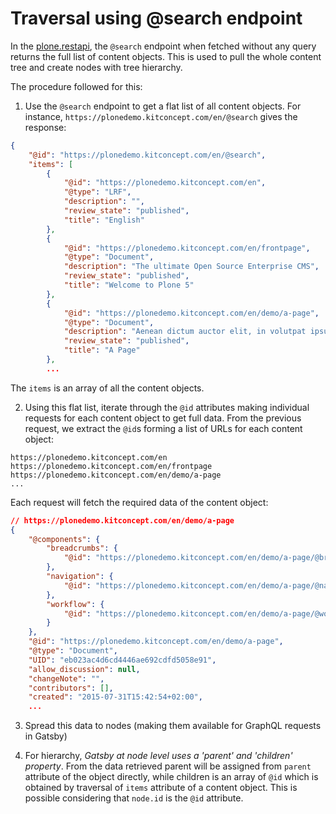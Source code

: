 # Traversal using @search endpoint

In the [plone.restapi](https://github.com/plone/plone.restapi), the `@search` endpoint when fetched without any query returns the full list of content objects. This is used to pull the whole content tree and create nodes with tree hierarchy.

The procedure followed for this:

1.  Use the `@search` endpoint to get a flat list of all content objects.
    For instance, `https://plonedemo.kitconcept.com/en/@search` gives the response:

```json
{
    "@id": "https://plonedemo.kitconcept.com/en/@search",
    "items": [
        {
            "@id": "https://plonedemo.kitconcept.com/en",
            "@type": "LRF",
            "description": "",
            "review_state": "published",
            "title": "English"
        },
        {
            "@id": "https://plonedemo.kitconcept.com/en/frontpage",
            "@type": "Document",
            "description": "The ultimate Open Source Enterprise CMS",
            "review_state": "published",
            "title": "Welcome to Plone 5"
        },
        {
            "@id": "https://plonedemo.kitconcept.com/en/demo/a-page",
            "@type": "Document",
            "description": "Aenean dictum auctor elit, in volutpat ipsum venenatis at. Quisque lobortis augue et enim venenatis interdum. In egestas, est at condimentum ultrices, tortor enim malesuada nulla; vel sagittis nullam.",
            "review_state": "published",
            "title": "A Page"
        },
        ...
```

The `items` is an array of all the content objects.

2.  Using this flat list, iterate through the `@id` attributes making individual requests for each content object to get full data.
    From the previous request, we extract the `@id`s forming a list of URLs for each content object:

```
https://plonedemo.kitconcept.com/en
https://plonedemo.kitconcept.com/en/frontpage
https://plonedemo.kitconcept.com/en/demo/a-page
...
```

Each request will fetch the required data of the content object:

```json
// https://plonedemo.kitconcept.com/en/demo/a-page
{
    "@components": {
        "breadcrumbs": {
            "@id": "https://plonedemo.kitconcept.com/en/demo/a-page/@breadcrumbs"
        },
        "navigation": {
            "@id": "https://plonedemo.kitconcept.com/en/demo/a-page/@navigation"
        },
        "workflow": {
            "@id": "https://plonedemo.kitconcept.com/en/demo/a-page/@workflow"
        }
    },
    "@id": "https://plonedemo.kitconcept.com/en/demo/a-page",
    "@type": "Document",
    "UID": "eb023ac4d6cd4446ae692cdfd5058e91",
    "allow_discussion": null,
    "changeNote": "",
    "contributors": [],
    "created": "2015-07-31T15:42:54+02:00",
    ...
```

3.  Spread this data to nodes (making them available for GraphQL requests in Gatsby)

4.  For hierarchy, _Gatsby at node level uses a 'parent' and 'children' property_. From the data retrieved parent will be assigned from `parent` attribute of the object directly, while children is an array of `@id` which is obtained by traversal of `items` attribute of a content object. This is possible considering that `node.id` is the `@id` attribute.
